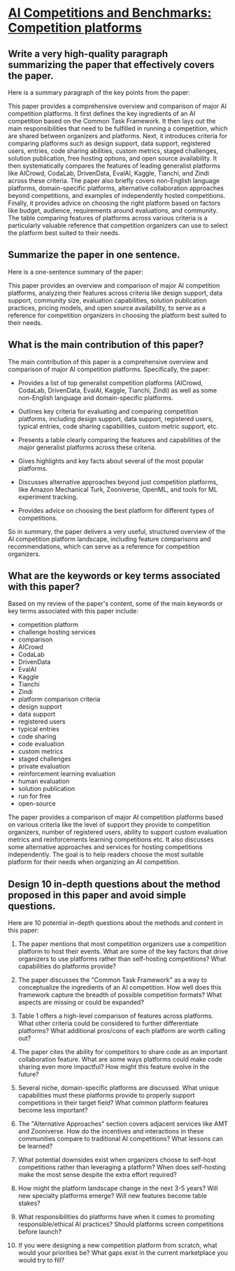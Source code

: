# [AI Competitions and Benchmarks: Competition platforms](https://arxiv.org/abs/2312.05185)

## Write a very high-quality paragraph summarizing the paper that effectively covers the paper.

 Here is a summary paragraph of the key points from the paper:

This paper provides a comprehensive overview and comparison of major AI competition platforms. It first defines the key ingredients of an AI competition based on the Common Task Framework. It then lays out the main responsibilities that need to be fulfilled in running a competition, which are shared between organizers and platforms. Next, it introduces criteria for comparing platforms such as design support, data support, registered users, entries, code sharing abilities, custom metrics, staged challenges, solution publication, free hosting options, and open source availability. It then systematically compares the features of leading generalist platforms like AICrowd, CodaLab, DrivenData, EvalAI, Kaggle, Tianchi, and Zindi across these criteria. The paper also briefly covers non-English language platforms, domain-specific platforms, alternative collaboration approaches beyond competitions, and examples of independently hosted competitions. Finally, it provides advice on choosing the right platform based on factors like budget, audience, requirements around evaluations, and community. The table comparing features of platforms across various criteria is a particularly valuable reference that competition organizers can use to select the platform best suited to their needs.


## Summarize the paper in one sentence.

 Here is a one-sentence summary of the paper:

This paper provides an overview and comparison of major AI competition platforms, analyzing their features across criteria like design support, data support, community size, evaluation capabilities, solution publication practices, pricing models, and open source availability, to serve as a reference for competition organizers in choosing the platform best suited to their needs.


## What is the main contribution of this paper?

 The main contribution of this paper is a comprehensive overview and comparison of major AI competition platforms. Specifically, the paper:

- Provides a list of top generalist competition platforms (AICrowd, CodaLab, DrivenData, EvalAI, Kaggle, Tianchi, Zindi) as well as some non-English language and domain-specific platforms.

- Outlines key criteria for evaluating and comparing competition platforms, including design support, data support, registered users, typical entries, code sharing capabilities, custom metric support, etc. 

- Presents a table clearly comparing the features and capabilities of the major generalist platforms across these criteria.

- Gives highlights and key facts about several of the most popular platforms.

- Discusses alternative approaches beyond just competition platforms, like Amazon Mechanical Turk, Zooniverse, OpenML, and tools for ML experiment tracking. 

- Provides advice on choosing the best platform for different types of competitions.

So in summary, the paper delivers a very useful, structured overview of the AI competition platform landscape, including feature comparisons and recommendations, which can serve as a reference for competition organizers.


## What are the keywords or key terms associated with this paper?

 Based on my review of the paper's content, some of the main keywords or key terms associated with this paper include:

- competition platform
- challenge hosting services 
- comparison
- AICrowd
- CodaLab
- DrivenData
- EvalAI
- Kaggle
- Tianchi
- Zindi
- platform comparison criteria
- design support
- data support
- registered users
- typical entries  
- code sharing
- code evaluation
- custom metrics
- staged challenges
- private evaluation
- reinforcement learning evaluation
- human evaluation
- solution publication
- run for free
- open-source

The paper provides a comparison of major AI competition platforms based on various criteria like the level of support they provide to competition organizers, number of registered users, ability to support custom evaluation metrics and reinforcements learning competitions etc. It also discusses some alternative approaches and services for hosting competitions independently. The goal is to help readers choose the most suitable platform for their needs when organizing an AI competition.


## Design 10 in-depth questions about the method proposed in this paper and avoid simple questions.

 Here are 10 potential in-depth questions about the methods and content in this paper:

1. The paper mentions that most competition organizers use a competition platform to host their events. What are some of the key factors that drive organizers to use platforms rather than self-hosting competitions? What capabilities do platforms provide?

2. The paper discusses the "Common Task Framework" as a way to conceptualize the ingredients of an AI competition. How well does this framework capture the breadth of possible competition formats? What aspects are missing or could be expanded? 

3. Table 1 offers a high-level comparison of features across platforms. What other criteria could be considered to further differentiate platforms? What additional pros/cons of each platform are worth calling out?  

4. The paper cites the ability for competitors to share code as an important collaboration feature. What are some ways platforms could make code sharing even more impactful? How might this feature evolve in the future?

5. Several niche, domain-specific platforms are discussed. What unique capabilities must these platforms provide to properly support competitions in their target field? What common platform features become less important?  

6. The "Alternative Approaches" section covers adjacent services like AMT and Zooniverse. How do the incentives and interactions in these communities compare to traditional AI competitions? What lessons can be learned?

7. What potential downsides exist when organizers choose to self-host competitions rather than leveraging a platform? When does self-hosting make the most sense despite the extra effort required?  

8. How might the platform landscape change in the next 3-5 years? Will new specialty platforms emerge? Will new features become table stakes? 

9. What responsibilities do platforms have when it comes to promoting responsible/ethical AI practices? Should platforms screen competitions before launch?

10. If you were designing a new competition platform from scratch, what would your priorities be? What gaps exist in the current marketplace you would try to fill?
